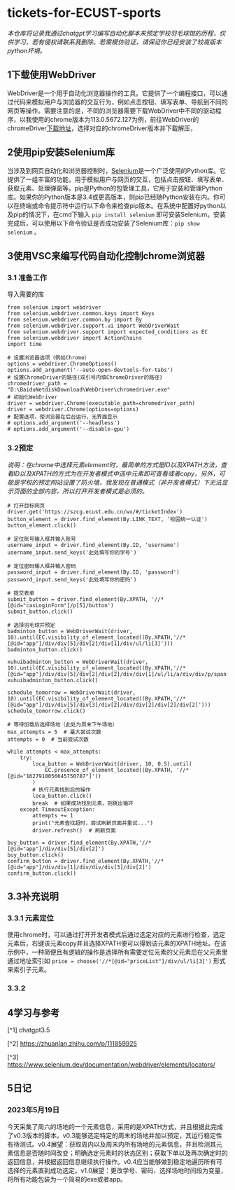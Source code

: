 # tickets-for-ECUST-sports

_本仓库将记录我通过chatgpt学习编写自动化脚本来预定学校羽毛球馆的历程，仅供学习，若有侵权请联系我删除。若需模仿验证，请保证你已经安装了较高版本python坏境。_

## 1下载使用WebDriver
WebDriver是一个用于自动化浏览器操作的工具。它提供了一个编程接口，可以通过代码来模拟用户与浏览器的交互行为，例如点击按钮、填写表单、导航到不同的网页等操作。需要注意的是，不同的浏览器需要下载WebDriver中不同的驱动程序，以我使用的chrome版本为113.0.5672.127为例，前往WebDriver的chromeDriver[下载地址](https://sites.google.com/chromium.org/driver/?pli=1)，选择对应的chromeDriver版本并下载解压，

## 2使用pip安装Selenium库
当涉及到网页自动化和浏览器控制时，[Selenium](https://www.selenium.dev/documentation/)是一个广泛使用的Python库。它提供了一组丰富的功能，用于模拟用户与网页的交互，包括点击按钮、填写表单、获取元素、处理弹窗等。pip是Python的包管理工具，它用于安装和管理Python库。如果你的Python版本是3.4或更高版本，则pip已经随Python安装在内。你可以在终端或命令提示符中运行以下命令来检查pip版本。在系统中配置好python以及pip的情况下，在cmd下输入 `pip install selenium` 即可安装Selenium。安装完成后，可以使用以下命令验证是否成功安装了Selenium库：`pip show selenium` 。

## 3使用VSC来编写代码自动化控制chrome浏览器

### 3.1 准备工作
导入需要的库
```
from selenium import webdriver
from selenium.webdriver.common.keys import Keys
from selenium.webdriver.common.by import By
from selenium.webdriver.support.ui import WebDriverWait
from selenium.webdriver.support import expected_conditions as EC
from selenium.webdriver import ActionChains
import time

# 设置浏览器选项（例如Chrome）
options = webdriver.ChromeOptions()
options.add_argument('--auto-open-devtools-for-tabs')
# 设置ChromeDriver的路径(双引号内填ChromeDriver的路径)
chromedriver_path = "D:\BaiduNetdiskDownload\WebDriver\chromedriver.exe"
# 初始化WebDriver
driver = webdriver.Chrome(executable_path=chromedriver_path)
driver = webdriver.Chrome(options=options)
# 配置选项，使浏览器在后台运行，无界面显示
# options.add_argument('--headless')
# options.add_argument('--disable-gpu')
```
### 3.2预定
*说明：在chrome中选择元素elememt时，最简单的方式是ID以及XPATH方法，查看ID以及XPATH的方式为在开发者模式中选中元素即可查看或者copy，另外，可能是学校的预定网站设置了防火墙，我发现在普通模式（非开发者模式）下无法显示页面的全部内容，所以打开开发者模式是必须的。*
```
# 打开目标网页
driver.get('https://szcg.ecust.edu.cn/wx/#/ticketIndex')
button_element = driver.find_element(By.LINK_TEXT, '校园统一认证')
button_element.click()

# 定位账号输入框并输入账号
username_input = driver.find_element(By.ID, 'username')
username_input.send_keys('此处填写你的学号')

# 定位密码输入框并输入密码
password_input = driver.find_element(By.ID, 'password')
password_input.send_keys('此处填写你的密码')

# 提交表单
submit_button = driver.find_element(By.XPATH, '//*[@id="casLoginForm"]/p[5]/button')
submit_button.click()

# 选择羽毛球并预定
badminton_button = WebDriverWait(driver, 10).until(EC.visibility_of_element_located((By.XPATH,'//*[@id="app"]/div/div[5]/div[2]/div[1]/div/ul/li[3]')))
badminton_button.click()

xuhuibadminton_button = WebDriverWait(driver, 10).until(EC.visibility_of_element_located((By.XPATH,'//*[@id="app"]/div/div[5]/div[2]/div[2]/div/div[1]/ul/li/a/div/div/p/span')))
xuhuibadminton_button.click()

schedule_tomorrow = WebDriverWait(driver, 10).until(EC.visibility_of_element_located((By.XPATH,'//*[@id="app"]/div/div[5]/div[3]/div[2]/div/div[2]/div[2]/div[2]')))
schedule_tomorrow.click()

# 等待加载后选择场地（此处为周末下午场地）
max_attempts = 5  # 最大尝试次数
attempts = 0  # 当前尝试次数

while attempts < max_attempts:
    try:
        loca_button = WebDriverWait(driver, 10, 0.5).until(
            EC.presence_of_element_located((By.XPATH, '//*[@id="1627910056645750787"]'))
        )
        # 执行元素找到后的操作
        loca_button.click()
        break  # 如果成功找到元素，则跳出循环
    except TimeoutException:
        attempts += 1
        print("元素查找超时，尝试刷新页面并重试...")
        driver.refresh()  # 刷新页面

buy_button = driver.find_element(By.XPATH,'//*[@id="app"]/div/div[5]/div[2]')
buy_button.click()
confirm_button = driver.find_element(By.XPATH,'//*[@id="app"]/div/div[1]/div/div/div[3]/div[2]')
confirm_button.click()
```
## 3.3补充说明
### 3.3.1 元素定位
使用chrome时，可以通过打开开发者模式后通过选定对应的元素进行检查，选定元素后，右键该元素copy并且选择XPATH便可以得到该元素的XPATH地址。在该示例中，一种简便且有逻辑的操作是选择所有需要定位元素的父元素后在父元素里通过地址索引如 `price = choose('//*[@id="priceList"]/div/ul/li[3]')` 形式来索引子元素。

### 3.3.2 

## 4学习与参考
[^1] chatgpt3.5

[^2] https://zhuanlan.zhihu.com/p/111859925

[^3] https://www.selenium.dev/documentation/webdriver/elements/locators/

## 5日记
### 2023年5月19日
今天采集了周六的场地的一个元素信息，采用的是XPATH方式，并且根据此完成了v0.3版本的脚本。v0.3能够选定特定的周末的场地并加以预定，其运行稳定性有待测试。v0.4展望：获取周内以及周末内所有场地的元素信息，并且检测其元素信息是否随时间改变；明确选定元素时的状态区别；获取下单以及再次确定时的返回信息，并根据返回信息继续执行操作。v0.4应当能够做到稳定地遍历所有可选择的元素直到成功选定。v1.0展望：更改学号、密码、选择场地时间段为变量，将所有功能包装为一个简易的exe或者app。
